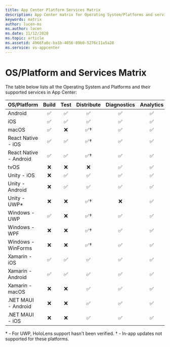 ```yaml
---
title: App Center Platform Services Matrix
description: App Center matrix for Operating System/Platforms and services
keywords: matrix
author: lucen-ms
ms.author: lucen
ms.date: 11/12/2020
ms.topic: article
ms.assetid: 4966fa6c-ba1b-4656-89b0-5276c11a5a28
ms.service: vs-appcenter
---
```


# OS/Platform and Services Matrix

The table below lists all the Operating System and Platforms and their supported services in App Center:

| OS/Platform            | Build | Test | Distribute | Diagnostics | Analytics |
| :--------------------- | :---: | :--: | :--------: | :-----:     | :-------: |
| Android                |  ✅   |  ✅  |     ✅       |   ✅       |    ✅     |
| iOS                    |  ✅   |  ✅  |     ✅       |   ✅       |    ✅     |
| macOS                  |  ✅   |  ❌  |     ✅†      |   ✅       |    ✅     |
| React Native - iOS     |  ✅   |  ✅  |     ✅†      |   ✅       |    ✅     |
| React Native - Android |  ✅   |  ✅  |     ✅†      |   ✅       |    ✅     |
| tvOS                   |  ❌   |  ❌  |     ❌       |   ✅       |    ✅     |
| Unity - iOS            |  ❌   |  ✅  |     ✅       |   ✅       |    ✅     |
| Unity - Android        |  ❌   |  ✅  |     ✅       |   ✅       |    ✅     |
| Unity - UWP*           |  ❌   |  ❌  |     ✅†      |   ❌       |    ✅     |
| Windows - UWP          |  ✅   |  ❌  |     ✅†      |   ✅       |    ✅     |
| Windows - WPF          |  ❌   |  ❌  |     ✅†      |   ✅       |    ✅     |
| Windows - WinForms     |  ❌   |  ❌  |     ✅†      |   ✅       |    ✅     |
| Xamarin - iOS          |  ✅   |  ✅  |     ✅       |   ✅       |    ✅     |
| Xamarin - Android      |  ✅   |  ✅  |     ✅       |   ✅       |    ✅     |
| Xamarin - macOS        |  ❌   |  ❌  |     ✅       |   ✅       |    ✅     |
| .NET MAUI - Android    |  ❌   |  ❌  |     ✅       |   ✅       |    ✅     |
| .NET MAUI - iOS        |  ❌   |  ❌  |     ✅       |   ✅       |    ✅     |

\* - For UWP, HoloLens support hasn't been verified.
† - In-app updates not supported for these platforms.
